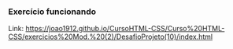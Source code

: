 ### Exercício funcionando

Link: https://joao1912.github.io/CursoHTML-CSS/Curso%20HTML-CSS/exercicios%20Mod.%20(2)/DesafioProjeto(10)/index.html